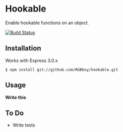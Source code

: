 # Hookable

  Enable hookable functions on an object.

  [![Build Status](https://secure.travis-ci.org/RGBboy/hookable.png)](http://travis-ci.org/RGBboy/hookable)

## Installation

  Works with Express 3.0.x

    $ npm install git://github.com/RGBboy/hookable.git

## Usage

  **Write this**

## To Do

  * Write tests
